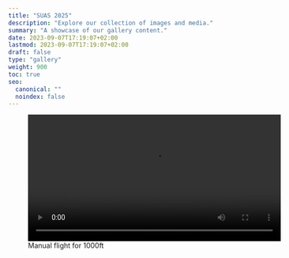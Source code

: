 ```yaml
---
title: "SUAS 2025"
description: "Explore our collection of images and media."
summary: "A showcase of our gallery content."
date: 2023-09-07T17:19:07+02:00
lastmod: 2023-09-07T17:19:07+02:00
draft: false
type: "gallery"
weight: 900
toc: true
seo:
  canonical: ""
  noindex: false
---
```


<figure>
<video controls width="512">
  <source src="/videos/drone-manual.webm" type="video/webm" />
  <source src="/videos/drone-manual.mp4" type="video/mp4" />
  Download the
  <a href="/videos/flower.webm">WEBM</a>
  or
  <a href="/videos/flower.mp4">MP4</a>
  video.
</video>
	<figcaption>Manual flight for 1000ft</figcaption>
</figure>
